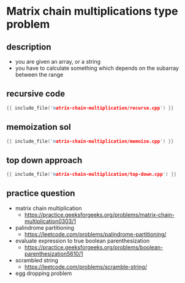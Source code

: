 # Matrix chain multiplications type problem

## description

- you are given an array, or a string
- you have to calculate something which depends on the subarray between the range

## recursive code

```cpp
{{ include_file('matrix-chain-multiplication/recurse.cpp') }}
```

## memoization sol

```cpp
{{ include_file('matrix-chain-multiplication/memoize.cpp') }}
```

## top down approach

```cpp
{{ include_file('matrix-chain-multiplication/top-down.cpp') }}
```

## practice question

- matrix chain multiplication
    - <https://practice.geeksforgeeks.org/problems/matrix-chain-multiplication0303/1>
- palindrome partitioning
    - <https://leetcode.com/problems/palindrome-partitioning/>
- evaluate expression to true boolean parenthesization
    - <https://practice.geeksforgeeks.org/problems/boolean-parenthesization5610/1>
- scrambled string
    - <https://leetcode.com/problems/scramble-string/>
- egg dropping problem
